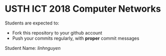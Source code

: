 USTH ICT 2018 Computer Networks
=====================================

Students are expected to:
* Fork this repository to your github account
* Push your commits regularly, with **proper** commit messages

Student Name: *linhnguyen*
